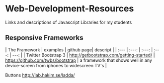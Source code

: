 Web-Development-Resources
=========================

Links and descriptions of Javascript Libraries for my students



## Responsive Frameworks

| The Framework | examples | github page| descript |
| :--- | :---: | :---: | :---: |  ---: |
| Twitter Bootstrap 3 | http://getbootstrap.com/getting-started/ | https://github.com/twbs/bootstrap | a framework that shows well in any device-screen from iphones to widescreen TV's |

Buttons
http://lab.hakim.se/ladda/

